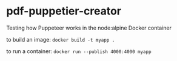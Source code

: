 # pdf-puppetier-creator
Testing  how Puppeteer works in the node:alpine Docker container

to build an image: `docker build -t myapp .`

to run a container: `docker run --publish 4000:4000 myapp`

